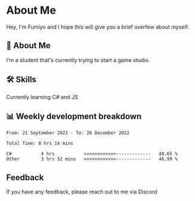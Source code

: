 
# About Me

Hey, I'm Fumiyo and I hope this will give you a brief overfew about myself.


## 🚀 About Me
I'm a student that's currently trying to start a game studio.


## 🛠 Skills

Currently learning C# and JS


## 📊 Weekly development breakdown
<!--START_SECTION:waka-->

```text
From: 21 September 2022 - To: 26 December 2022

Total Time: 8 hrs 14 mins

C#           4 hrs           >>>>>>>>>>>>-------------   48.65 %
Other        3 hrs 52 mins   >>>>>>>>>>>>-------------   46.99 %
```

<!--END_SECTION:waka-->


## Feedback

If you have any feedback, please reach out to me via Discord
